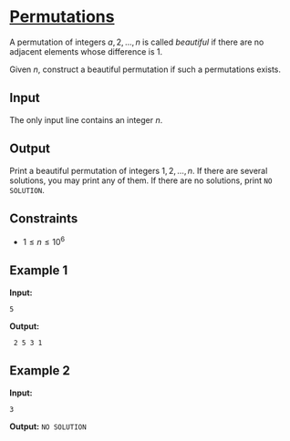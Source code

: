 # [Permutations](C:\Fritid\Dokumenter\Programmering\CSES)

A permutation of integers $a,2,...,n$ is called _beautiful_ if there are no adjacent elements whose difference is 1.

Given $n$, construct a beautiful permutation if such a permutations exists.

## Input

The only input line contains an integer $n$.

## Output

Print a beautiful permutation of integers $1,2,...,n$. If there are several solutions, you may print any of them. If there are no solutions, print `NO SOLUTION`.

## Constraints

* $1 \le n \le 10^6$

## Example 1

**Input:**

`5`

**Output:**

` 2 5 3 1`

## Example 2

**Input:**

`3`

**Output:**
`NO SOLUTION`
